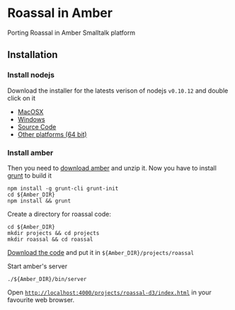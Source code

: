 Roassal in Amber
=======

Porting Roassal in Amber Smalltalk platform

## Installation

### Install nodejs

Download the installer for the latests verison of nodejs `v0.10.12` and double click on it

* [MacOSX](http://nodejs.org/dist/v0.10.12/node-v0.10.12.pkg)
* [Windows](http://nodejs.org/dist/v0.10.12/node-v0.10.12-x86.msi)
* [Source Code](http://nodejs.org/dist/v0.10.12/node-v0.10.12.tar.gz)
* [Other platforms (64 bit)](http://nodejs.org/download/)

### Install amber

Then you need to [download amber](https://github.com/amber-smalltalk/amber/archive/0.10.zip) and unzip it.
Now you have to install [grunt](http://gruntjs.com/) to build it

    npm install -g grunt-cli grunt-init
    cd ${Amber_DIR}
    npm install && grunt


Create a directory for roassal code:


    cd ${Amber_DIR}
    mkdir projects && cd projects
    mkdir roassal && cd roassal

[Download the code](https://github.com/pestefo/roamber/archive/master.zip) and put it in  ```${Amber_DIR}/projects/roassal```

Start amber's server

    ./${Amber_DIR}/bin/server 

Open [`http://localhost:4000/projects/roassal-d3/index.html`](http://localhost:4000/projects/roassal-d3/index.html) in your favourite web browser.

